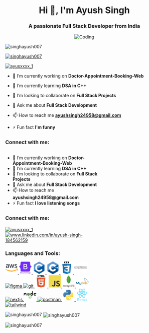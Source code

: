 <h1 align="center">Hi 👋, I'm Ayush Singh</h1>
<h3 align="center">A passionate Full Stack Developer from India</h3>
<div align="center">
  <img alt="Coding" width="400" src="https://user-images.githubusercontent.com/74038190/225813708-98b745f2-7d22-48cf-9150-083f1b00d6c9.gif" />
</div>

<p align="left"> <img src="https://komarev.com/ghpvc/?username=singhayush007&label=Profile%20views&color=0e75b6&style=flat" alt="singhayush007" /> </p>

<p align="left"> <a href="https://github.com/ryo-ma/github-profile-trophy"><img src="https://github-profile-trophy.vercel.app/?username=singhayush007" alt="singhayush007" /></a> </p>

<p align="left"> <a href="https://twitter.com/ayusxxxx_1" target="blank"><img src="https://img.shields.io/twitter/follow/ayusxxxx_1?logo=twitter&style=for-the-badge" alt="ayusxxxx_1" /></a> </p>

- 🔭 I’m currently working on **Doctor-Appointment-Booking-Web**

- 🌱 I’m currently learning **DSA in C++**

- 👯 I’m looking to collaborate on **Full Stack Projects**

- 💬 Ask me about **Full Stack Development**

- 📫 How to reach me **ayushsingh24958@gmail.com**

- ⚡ Fun fact **I'm funny**

<h3 align="left">Connect with me:</h3>

<div style="display: flex; justify-content: space-between; align-items: center;">
  <div style="max-width: 60%;">
    <ul>
      <li>🔭 I’m currently working on <strong>Doctor-Appointment-Booking-Web</strong></li>
      <li>🌱 I’m currently learning <strong>DSA in C++</strong></li>
      <li>👯 I’m looking to collaborate on <strong>Full Stack Projects</strong></li>
      <li>💬 Ask me about <strong>Full Stack Development</strong></li>
      <li>📫 How to reach me <strong>ayushsingh24958@gmail.com</strong></li>
      <li>⚡ Fun fact <strong>I love listening songs</strong></li>
    </ul> 
    
<h3 align="left">Connect with me:</h3>
<p align="left">
<a href="https://twitter.com/ayusxxxx_1" target="blank"><img align="center" src="https://raw.githubusercontent.com/rahuldkjain/github-profile-readme-generator/master/src/images/icons/Social/twitter.svg" alt="ayusxxxx_1" height="30" width="40" /></a>
<a href="https://linkedin.com/in/www.linkedin.com/in/ayush-singh-184562159" target="blank"><img align="center" src="https://raw.githubusercontent.com/rahuldkjain/github-profile-readme-generator/master/src/images/icons/Social/linked-in-alt.svg" alt="www.linkedin.com/in/ayush-singh-184562159" height="30" width="40" /></a>
</p>

<h3 align="left">Languages and Tools:</h3>
<p align="left"> <a href="https://aws.amazon.com" target="_blank" rel="noreferrer"> <img src="https://raw.githubusercontent.com/devicons/devicon/master/icons/amazonwebservices/amazonwebservices-original-wordmark.svg" alt="aws" width="40" height="40"/> </a> <a href="https://getbootstrap.com" target="_blank" rel="noreferrer"> <img src="https://raw.githubusercontent.com/devicons/devicon/master/icons/bootstrap/bootstrap-plain-wordmark.svg" alt="bootstrap" width="40" height="40"/> </a> <a href="https://www.cprogramming.com/" target="_blank" rel="noreferrer"> <img src="https://raw.githubusercontent.com/devicons/devicon/master/icons/c/c-original.svg" alt="c" width="40" height="40"/> </a> <a href="https://www.w3schools.com/cpp/" target="_blank" rel="noreferrer"> <img src="https://raw.githubusercontent.com/devicons/devicon/master/icons/cplusplus/cplusplus-original.svg" alt="cplusplus" width="40" height="40"/> </a> <a href="https://www.w3schools.com/css/" target="_blank" rel="noreferrer"> <img src="https://raw.githubusercontent.com/devicons/devicon/master/icons/css3/css3-original-wordmark.svg" alt="css3" width="40" height="40"/> </a> <a href="https://expressjs.com" target="_blank" rel="noreferrer"> <img src="https://raw.githubusercontent.com/devicons/devicon/master/icons/express/express-original-wordmark.svg" alt="express" width="40" height="40"/> </a> <a href="https://www.figma.com/" target="_blank" rel="noreferrer"> <img src="https://www.vectorlogo.zone/logos/figma/figma-icon.svg" alt="figma" width="40" height="40"/> </a> <a href="https://git-scm.com/" target="_blank" rel="noreferrer"> <img src="https://www.vectorlogo.zone/logos/git-scm/git-scm-icon.svg" alt="git" width="40" height="40"/> </a> <a href="https://www.w3.org/html/" target="_blank" rel="noreferrer"> <img src="https://raw.githubusercontent.com/devicons/devicon/master/icons/html5/html5-original-wordmark.svg" alt="html5" width="40" height="40"/> </a> <a href="https://developer.mozilla.org/en-US/docs/Web/JavaScript" target="_blank" rel="noreferrer"> <img src="https://raw.githubusercontent.com/devicons/devicon/master/icons/javascript/javascript-original.svg" alt="javascript" width="40" height="40"/> </a> <a href="https://www.mongodb.com/" target="_blank" rel="noreferrer"> <img src="https://raw.githubusercontent.com/devicons/devicon/master/icons/mongodb/mongodb-original-wordmark.svg" alt="mongodb" width="40" height="40"/> </a> <a href="https://www.mysql.com/" target="_blank" rel="noreferrer"> <img src="https://raw.githubusercontent.com/devicons/devicon/master/icons/mysql/mysql-original-wordmark.svg" alt="mysql" width="40" height="40"/> </a> <a href="https://nextjs.org/" target="_blank" rel="noreferrer"> <img src="https://cdn.worldvectorlogo.com/logos/nextjs-2.svg" alt="nextjs" width="40" height="40"/> </a> <a href="https://nodejs.org" target="_blank" rel="noreferrer"> <img src="https://raw.githubusercontent.com/devicons/devicon/master/icons/nodejs/nodejs-original-wordmark.svg" alt="nodejs" width="40" height="40"/> </a> <a href="https://postman.com" target="_blank" rel="noreferrer"> <img src="https://www.vectorlogo.zone/logos/getpostman/getpostman-icon.svg" alt="postman" width="40" height="40"/> </a> <a href="https://www.python.org" target="_blank" rel="noreferrer"> <img src="https://raw.githubusercontent.com/devicons/devicon/master/icons/python/python-original.svg" alt="python" width="40" height="40"/> </a> <a href="https://reactjs.org/" target="_blank" rel="noreferrer"> <img src="https://raw.githubusercontent.com/devicons/devicon/master/icons/react/react-original-wordmark.svg" alt="react" width="40" height="40"/> </a> <a href="https://tailwindcss.com/" target="_blank" rel="noreferrer"> <img src="https://www.vectorlogo.zone/logos/tailwindcss/tailwindcss-icon.svg" alt="tailwind" width="40" height="40"/> </a> </p>

<p><img align="left" src="https://github-readme-stats.vercel.app/api/top-langs?username=singhayush007&show_icons=true&locale=en&layout=compact" alt="singhayush007" /></p>

<p>&nbsp;<img align="center" src="https://github-readme-stats.vercel.app/api?username=singhayush007&show_icons=true&locale=en" alt="singhayush007" /></p>

<p><img align="center" src="https://github-readme-streak-stats.herokuapp.com/?user=singhayush007&" alt="singhayush007" /></p>

